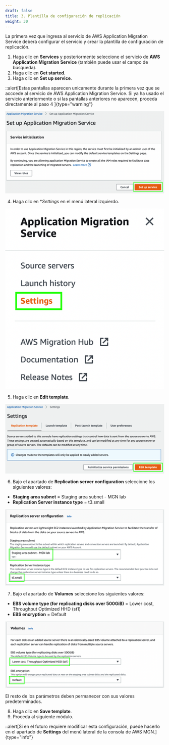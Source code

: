```yaml
---
draft: false
title: 3. Plantilla de configuración de replicación
weight: 30
---
```

La primera vez que ingresa al servicio de AWS Application Migration Service deberá configurar el servicio y crear la plantilla de configuración de replicación.

1. Haga clic en **Services** y posteriormente seleccione el servicio de **AWS Application Migration Service** (también puede usar el campo de búsqueda).
2. Haga clic en **Get started**.
3. Haga clic en **Set up service**.

::alert[Estas pantallas aparecen unicamente durante la primera vez que se acccede al servicio de AWS Application Migration Service. Si ya ha usado el servicio anteriormente o si las pantallas anteriores no aparecen, proceda directamente al paso 4 ]{type="warning"}

![Set up service](/static/images/mgn/setupservice.png)

4. Haga clic en **Settings* en el menú lateral izquierdo.

![MGN Settings](/static/images/mgn/mgnsettings.png)

5. Haga clic en **Edit template**.

![Edit template](/static/images/mgn/edittemplate.png)

6. Bajo el apartado de **Replication server configuration** seleccione los siguientes valores:

* **Staging area subnet** = Staging area subnet - MGN lab
* **Replication Server instance type** = t3.small

![Replication server configuration](/static/images/mgn/replicationserverconfiguration.png)

7. Bajo el apartado de **Volumes** seleccione los siguientes valores:

* **EBS volume type (for replicating disks over 500GiB)** = Lower cost, Throughput Optimized HHD (st1)
* **EBS encryption** = Default

![Volumes](/static/images/mgn/volumes.png)

El resto de los parámetros deben permanecer con sus valores predeterminados.

8. Haga clic en **Save template**.
9. Proceda al siguiente módulo.

::alert[Si en el futuro requiere modificar esta configuración, puede hacerlo en el apartado de **Settings** del menú lateral de la consola de AWS MGN.]{type="info"}